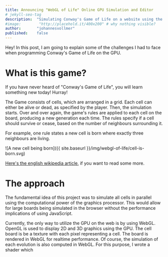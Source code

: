 ```yaml
---
title: Announcing "WebGL of Life" Online GPU Simulation and Editor
# jekyll-seo-tag
description:  "Simulating Conway's Game of Life on a website using the GPU"
#image:        "http://placehold.it/400x200" # why nothing visible?
author:       "johannesvollmer"
published: 	  false
---
```


Hey! In this post, I am going to explain some of the challenges 
I had to face when programming Conway's Game of Life on the GPU.

# What is this game?

If you have never heard of "Conway's Game of Life", you will learn something new today! Hurray!

The Game consists of cells, which are arranged in a grid. 
Each cell can either be alive or dead, as specified by the player. 
Then, the simulation starts. Over and over again, 
the game's rules are applied to each cell on the board, 
producing a new generation each time. 
The rules specify if a cell should survive or cease, 
based on the number of neighbours surrounding it.

For example, one rule states a new cell is born 
where exactly three neighbours are living.

![A new cell being born]({{ site.baseurl }}/img/webgl-of-life/cell-is-born.svg)

[Here's the english wikipedia article](https://en.wikipedia.org/w/index.php?title=Conway%27s_Game_of_Life&oldid=906060432),
if you want to read some more.

# The approach

The fundamental idea of this project was to simulate all cells in parallel
using the computational power of the graphics processor. This would
allow for large boards being simulated in the browser without the 
performance implications of using JavaScript.

Currently, the only way to utilize the GPU on the web is by using WebGL.
OpenGL is used to display 2D and 3D graphics using the GPU. 
The cell board is be a texture with each pixel representing a cell. 
The board is rendered in WebGL for realtime performance.
Of course, the simulation of each evolution is also computed in WebGL.
For this purpose, I wrote a shader which 